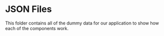 # JSON Files

This folder contains all of the dummy data for our application to show how each of the components work.

